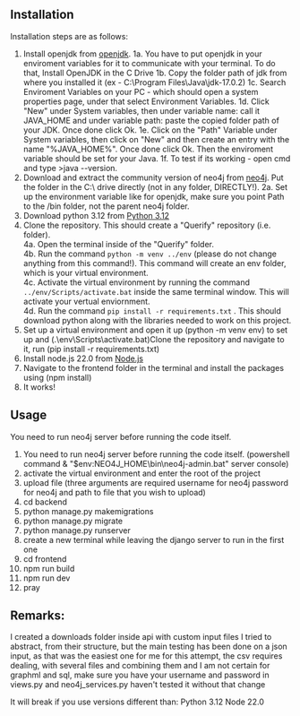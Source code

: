 ## Installation
Installation steps are as follows:
1. Install openjdk from [openjdk](https://www.oracle.com/java/technologies/downloads/#jdk22-windows).
  1a. You have to put openjdk in your enviroment variables for it to communicate with your terminal. To do that, Install OpenJDK in the C Drive
  1b. Copy the folder path of jdk from where you installed it (ex - C:\Program Files\Java\jdk-17.0.2)
  1c. Search Enviroment Variables on your PC - which should open a system properties page, under that select Environment Variables.
  1d. Click "New" under System variables, then under variable name: call it JAVA_HOME and under variable path: paste the copied folder path of your JDK. Once done click Ok.
  1e. Click on the "Path" Variable under System variables, then click on "New" and then create an entry with the name "%JAVA_HOME%". Once done click Ok. Then the enviroment variable should be set for your Java.
  1f. To test if its working - open cmd and type >java --version.
2. Download and extract the community version of neo4j from [neo4j](https://neo4j.com/deployment-center/). Put the folder in the C:\ drive directly (not in any folder, DIRECTLY!).
  2a. Set up the environment variable like for openjdk, make sure you point Path to the /bin folder, not the parent neo4j folder.
3. Download python 3.12 from [Python 3.12](https://www.python.org/downloads/)
4. Clone the repository. This should create a "Querify" repository (i.e. folder). <br>
   4a. Open the terminal inside of the "Querify" folder. <br>
   4b. Run the command `python -m venv ../env` (please do not change anything from this command!). This command will create an env folder, which is your virtual environment. <br>
   4c. Activate the virtual environment by running the command `../env/Scripts/activate.bat` inside the same terminal window. This will activate your vertual enviornment. <br>
   4d. Run the command `pip install -r requirements.txt` . This should download python along with the libraries needed to work on this project. <br>
5. Set up a virtual environment and open it up (python -m venv env) to set up and (.\env\Scripts\activate.bat)Clone the repository and navigate to it, run (pip install -r requirements.txt)
6. Install node.js 22.0 from [Node.js](https://nodejs.org/en)
7. Navigate to the frontend folder in the terminal and install the packages using (npm install)
8. It works!

## Usage
You need to run neo4j server before running the code itself.

1) You need to run neo4j server before running the code itself. (powershell command & "$env:NEO4J_HOME\bin\neo4j-admin.bat" server console)
2) activate the virtual environment and enter the root of the project
3) upload file (three arguments are required username for neo4j password for neo4j and path to file that you wish to upload)
4) cd backend
5) python manage.py makemigrations
6) python manage.py migrate
7) python manage.py runserver
8) create a new terminal while leaving the django server to run in the first one
9) cd frontend
10) npm run build
11) npm run dev
12) pray

## Remarks:
I created a downloads folder inside api with custom input files I tried to abstract,
from their structure, but the main testing has been done on a json input,
as that was the easiest one for me for this attempt, the csv requires dealing,
with several files and combining them and I am not certain for graphml and sql,
make sure you have your username and password in views.py and neo4j_services.py
haven't tested it without that change

It will break if you use versions different than:
Python 3.12
Node 22.0
